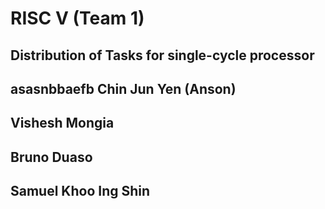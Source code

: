 # RISC V (Team 1) 

## Distribution of Tasks for single-cycle processor 

asasnbbaefb
Chin Jun Yen (Anson)
- 
Vishesh Mongia 
- 
Bruno Duaso
- 
Samuel Khoo Ing Shin
- 

 
